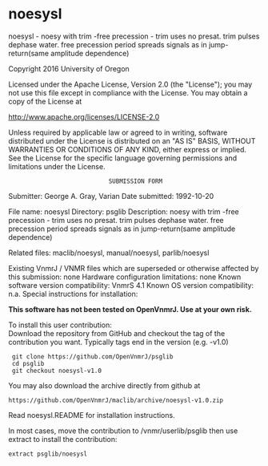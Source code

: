 # noesysl
 noesysl - noesy with trim -free precession - trim uses no presat. trim
 pulses dephase water. free precession period spreads signals as in
 jump-return(same amplitude dependence)

 Copyright 2016 University of Oregon

 Licensed under the Apache License, Version 2.0 (the "License");
 you may not use this file except in compliance with the License.
 You may obtain a copy of the License at

   http://www.apache.org/licenses/LICENSE-2.0

 Unless required by applicable law or agreed to in writing, software
 distributed under the License is distributed on an "AS IS" BASIS,
 WITHOUT WARRANTIES OR CONDITIONS OF ANY KIND, either express or implied.
 See the License for the specific language governing permissions and
 limitations under the License.

                                SUBMISSION FORM

Submitter:      George A. Gray, Varian
Date submitted: 1992-10-20

File name:      noesysl
Directory:      psglib
Description:    noesy with trim -free precession - trim
                uses no presat. trim pulses dephase water.
                free precession period spreads signals as
                in jump-return(same amplitude dependence)

Related files:  maclib/noesysl, manual/noesysl, parlib/noesysl

Existing VnmrJ / VNMR files which are superseded or
otherwise affected by this submission:  none
Hardware configuration limitations:     none
Known software version compatibility:   VnmrS 4.1
Known OS version compatibility:         n.a.
Special instructions for installation:

**This software has not been tested on OpenVnmrJ. Use at your own risk.**

To install this user contribution:  
Download the repository from GitHub and checkout the tag of the contribution you want.
Typically tags end in the version (e.g. -v1.0)

     git clone https://github.com/OpenVnmrJ/psglib  
     cd psglib  
     git checkout noesysl-v1.0


You may also download the archive directly from github at

    https://github.com/OpenVnmrJ/maclib/archive/noesysl-v1.0.zip

Read noesysl.README for installation instructions.

In most cases, move the contribution to /vnmr/userlib/psglib 
then use extract to install the contribution:  

    extract psglib/noesysl